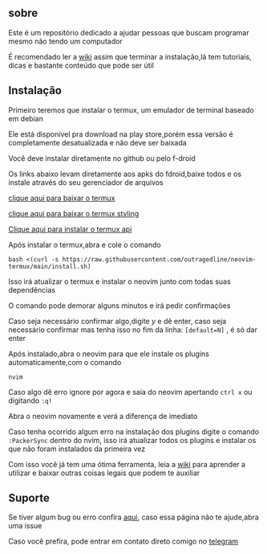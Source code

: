## sobre

Este é um repositório  dedicado a ajudar pessoas que buscam programar mesmo  não tendo um computador

É recomendado ler a [wiki](https://github.com/outragedline/neovim-termux/wiki) assim que terminar a instalação,lá tem tutoriais, dicas e bastante conteúdo que pode ser útil

## Instalação

Primeiro teremos que  instalar o termux, um emulador de terminal baseado em debian

Ele está disponível pra download na  play store,porém essa versão é completamente desatualizada e não deve ser baixada

Você deve instalar diretamente no  github ou pelo f-droid


Os links abaixo levam diretamente aos apks do fdroid,baixe todos e os instale através do seu gerenciador de arquivos

[clique aqui para baixar o termux](https://f-droid.org/repo/com.termux_118.apk)

[clique aqui para baixar o termux styling](https://f-droid.org/repo/com.termux.styling_29.apk)

[Clique aqui para instalar o termux api](https://f-droid.org/repo/com.termux.api_51.apk)


Após instalar o termux,abra e cole o comando

```
bash <(curl -s https://raw.githubusercontent.com/outragedline/neovim-termux/main/install.sh)
```

Isso irá atualizar o termux e instalar o neovim junto com todas suas dependências

O comando pode demorar alguns minutos e irá pedir confirmações

Caso seja necessário confirmar algo,digite _y_ e dê enter, caso seja necessário confirmar mas tenha isso no fim da linha: `[default=N]` , é só dar enter

Após instalado,abra o neovim para que ele instale os plugins automaticamente,com o comando
```
nvim
```
Caso algo dê erro ignore por agora e saia do neovim apertando `ctrl x` ou digitando `:q!`

Abra o neovim novamente e verá a diferença de imediato

Caso tenha ocorrido algum erro na instalação dos plugins digite o comando `:PackerSync` dentro do nvim, isso irá atualizar todos os plugins e instalar os que não foram instalados  da primeira  vez



Com isso você já tem uma ótima ferramenta, leia a [wiki](https://github.com/outragedline/neovim-termux/wiki) para aprender a utilizar e baixar outras coisas legais que podem te  auxiliar


##  Suporte
Se tiver algum bug ou erro confira [aqui](https://github.com/outragedline/neovim-termux/wiki/Poss%C3%ADveis-erros-e-bugs), caso essa página não te ajude,abra uma issue


Caso você prefira, pode entrar em contato direto comigo no [telegram](https://t.me/Outragedline)
